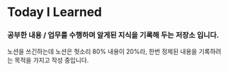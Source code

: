 # Today I Learned
### 공부한 내용 / 업무를 수행하며 알게된 지식을 기록해 두는 저장소 입니다.
노션을 쓰긴하는데 노션은 헛소리 80% 내용이 20%라, 한번 정제된 내용을 기록하려는 목적을 가지고 작성 중입니다.
